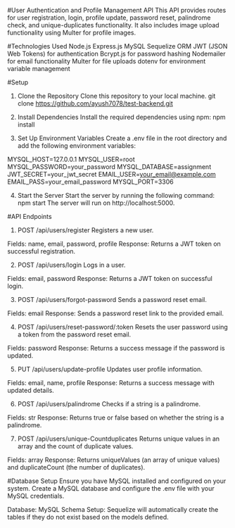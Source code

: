 #User Authentication and Profile Management API
This API provides routes for user registration, login, profile update, password reset, palindrome check, and unique-duplicates functionality. It also includes image upload functionality using Multer for profile images.

#Technologies Used
Node.js
Express.js
MySQL
Sequelize ORM
JWT (JSON Web Tokens) for authentication
Bcrypt.js for password hashing
Nodemailer for email functionality
Multer for file uploads
dotenv for environment variable management

#Setup

1. Clone the Repository
Clone this repository to your local machine.
git clone https://github.com/ayush7078/test-backend.git

2. Install Dependencies
Install the required dependencies using npm:
npm install

3. Set Up Environment Variables
Create a .env file in the root directory and add the following environment variables:

MYSQL_HOST=127.0.0.1
MYSQL_USER=root
MYSQL_PASSWORD=your_password
MYSQL_DATABASE=assignment
JWT_SECRET=your_jwt_secret
EMAIL_USER=your_email@example.com
EMAIL_PASS=your_email_password
MYSQL_PORT=3306

4. Start the Server
Start the server by running the following command:
npm start
The server will run on http://localhost:5000.

#API Endpoints
1. POST /api/users/register
Registers a new user.

Fields: name, email, password, profile
Response: Returns a JWT token on successful registration.

2. POST /api/users/login
Logs in a user.

Fields: email, password
Response: Returns a JWT token on successful login.

3. POST /api/users/forgot-password
Sends a password reset email.

Fields: email
Response: Sends a password reset link to the provided email.

4. POST /api/users/reset-password/:token
Resets the user password using a token from the password reset email.

Fields: password
Response: Returns a success message if the password is updated.

5. PUT /api/users/update-profile
Updates user profile information.

Fields: email, name, profile
Response: Returns a success message with updated details.

6. POST /api/users/palindrome
Checks if a string is a palindrome.

Fields: str
Response: Returns true or false based on whether the string is a palindrome.

7. POST /api/users/unique-Countduplicates
Returns unique values in an array and the count of duplicate values.

Fields: array
Response: Returns uniqueValues (an array of unique values) and duplicateCount (the number of duplicates).

#Database Setup
Ensure you have MySQL installed and configured on your system. Create a MySQL database and configure the .env file with your MySQL credentials.

Database: MySQL
Schema Setup: Sequelize will automatically create the tables if they do not exist based on the models defined.